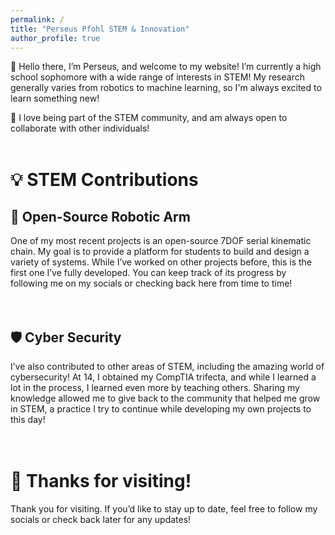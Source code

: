 ```yaml
---
permalink: /
title: "Perseus Pfohl STEM & Innovation"
author_profile: true
---
```


👋 Hello there, I’m Perseus, and welcome to my website! I’m currently a high school sophomore with a wide range of interests in STEM! My research generally varies from robotics to machine learning, so I'm always excited to learn something new!<br>

🌟 I love being part of the STEM community, and am always open to collaborate with other individuals!<br><br>

# 💡 STEM Contributions

## 🤖 Open-Source Robotic Arm<br>

One of my most recent projects is an open-source 7DOF serial kinematic chain. My goal is to provide a platform for students to build and design a variety of systems. While I’ve worked on other projects before, this is the first one I’ve fully developed. You can keep track of its progress by following me on my socials or checking back here from time to time!<br><br><br>

## 🛡️ Cyber Security<br>

I’ve also contributed to other areas of STEM, including the amazing world of cybersecurity! At 14, I obtained my CompTIA trifecta, and while I learned a lot in the process, I learned even more by teaching others. Sharing my knowledge allowed me to give back to the community that helped me grow in STEM, a practice I try to continue while developing my own projects to this day!<br><br><br>

# 👋 Thanks for visiting!<br>

Thank you for visiting. If you’d like to stay up to date, feel free to follow my socials or check back later for any updates!